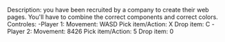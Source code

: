 Description: you have been recruited by a company to create their web pages. You'll have to combine the correct components and correct colors.
Controles:
-Player 1:
Movement: WASD
Pick item/Action: X
Drop item: C
-Player 2:
Movement: 8426
Pick item/Action: 5
Drop item: 0